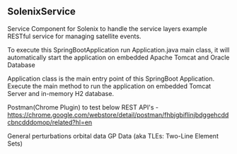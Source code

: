 ## SolenixService
Service Component for Solenix to handle the service layers example RESTful service for managing satellite events.

To execute this SpringBootApplication run Application.java main class, it will automatically start the application on embedded Apache Tomcat and Oracle Database

Application class is the main entry point of this SpringBoot Application. 
Execute the main method to run the application on embedded Tomcat Server and in-memory H2 database.

Postman(Chrome Plugin) to test below REST API's - https://chrome.google.com/webstore/detail/postman/fhbjgbiflinjbdggehcddcbncdddomop/related?hl=en 

General perturbations orbital data GP Data (aka TLEs: Two-Line Element Sets)